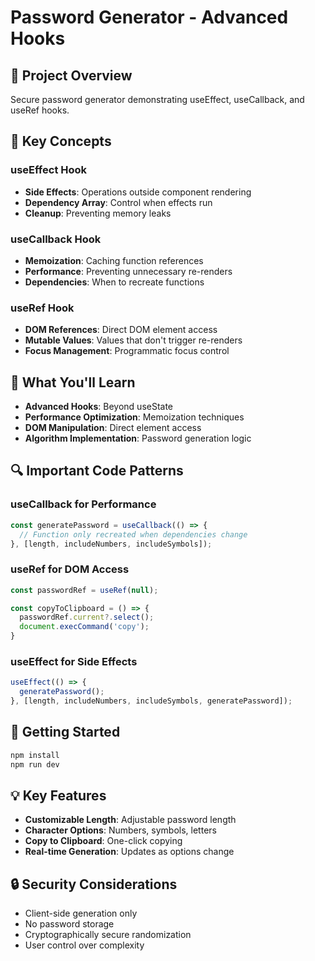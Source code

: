 # Password Generator - Advanced Hooks

## 🎯 Project Overview
Secure password generator demonstrating useEffect, useCallback, and useRef hooks.

## 🔑 Key Concepts

### useEffect Hook
- **Side Effects**: Operations outside component rendering
- **Dependency Array**: Control when effects run
- **Cleanup**: Preventing memory leaks

### useCallback Hook
- **Memoization**: Caching function references
- **Performance**: Preventing unnecessary re-renders
- **Dependencies**: When to recreate functions

### useRef Hook
- **DOM References**: Direct DOM element access
- **Mutable Values**: Values that don't trigger re-renders
- **Focus Management**: Programmatic focus control

## 📝 What You'll Learn

- **Advanced Hooks**: Beyond useState
- **Performance Optimization**: Memoization techniques
- **DOM Manipulation**: Direct element access
- **Algorithm Implementation**: Password generation logic

## 🔍 Important Code Patterns

### useCallback for Performance
```jsx
const generatePassword = useCallback(() => {
  // Function only recreated when dependencies change
}, [length, includeNumbers, includeSymbols]);
```

### useRef for DOM Access
```jsx
const passwordRef = useRef(null);

const copyToClipboard = () => {
  passwordRef.current?.select();
  document.execCommand('copy');
}
```

### useEffect for Side Effects
```jsx
useEffect(() => {
  generatePassword();
}, [length, includeNumbers, includeSymbols, generatePassword]);
```

## 🚀 Getting Started

```bash
npm install
npm run dev
```

## 💡 Key Features

- **Customizable Length**: Adjustable password length
- **Character Options**: Numbers, symbols, letters
- **Copy to Clipboard**: One-click copying
- **Real-time Generation**: Updates as options change

## 🔒 Security Considerations

- Client-side generation only
- No password storage
- Cryptographically secure randomization
- User control over complexity